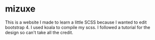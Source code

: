 # mizuxe

This is a website I made to learn a little SCSS because I wanted to edit bootstrap 4. I used koala to compile my scss. 
I followed a tutorial for the design so can't take all the credit. 

